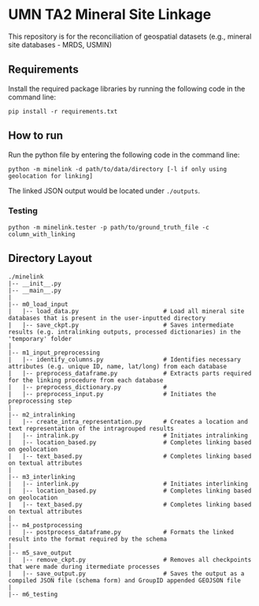 # UMN TA2 Mineral Site Linkage
This repository is for the reconciliation of geospatial datasets (e.g., mineral site databases - MRDS, USMIN)

## Requirements
Install the required package libraries by running the following code in the command line:
```
pip install -r requirements.txt
```

## How to run
Run the python file by entering the following code in the command line:
```
python -m minelink -d path/to/data/directory [-l if only using geolocation for linking]
```
The linked JSON output would be located under `./outputs`.

### Testing
```
python -m minelink.tester -p path/to/ground_truth_file -c column_with_linking
```

## Directory Layout
```
./minelink
|-- __init__.py
|-- __main__.py
|
|-- m0_load_input
|   |-- load_data.py                        # Load all mineral site databases that is present in the user-inputted directory
|   |-- save_ckpt.py                        # Saves intermediate results (e.g. intralinking outputs, processed dictionaries) in the 'temporary' folder
|
|-- m1_input_preprocessing
|   |-- identify_columns.py                 # Identifies necessary attributes (e.g. unique ID, name, lat/long) from each database
|   |-- preprocess_dataframe.py             # Extracts parts required for the linking procedure from each database
|   |-- preprocess_dictionary.py            # 
|   |-- preprocess_input.py                 # Initiates the preprocessing step
|
|-- m2_intralinking
|   |-- create_intra_representation.py      # Creates a location and text representation of the intragrouped results
|   |-- intralink.py                        # Initiates intralinking
|   |-- location_based.py                   # Completes linking based on geolocation
|   |-- text_based.py                       # Completes linking based on textual attributes
|
|-- m3_interlinking
|   |-- interlink.py                        # Initiates interlinking
|   |-- location_based.py                   # Completes linking based on geolocation
|   |-- text_based.py                       # Completes linking based on textual attributes
|
|-- m4_postprocessing
|   |-- postprocess_dataframe.py            # Formats the linked result into the format required by the schema
|
|-- m5_save_output
|   |-- remove_ckpt.py                      # Removes all checkpoints that were made during itermediate processes
|   |-- save_output.py                      # Saves the output as a compiled JSON file (schema form) and GroupID appended GEOJSON file
|
|-- m6_testing
```